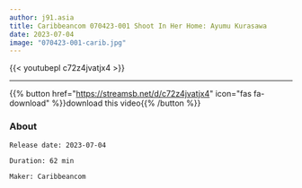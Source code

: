 ```yaml
---
author: j91.asia
title: Caribbeancom 070423-001 Shoot In Her Home: Ayumu Kurasawa
date: 2023-07-04
image: "070423-001-carib.jpg"
---
```



{{< youtubepl c72z4jvatjx4 >}}
___

{{% button href="https://streamsb.net/d/c72z4jvatjx4" icon="fas fa-download" %}}download this video{{% /button %}}
### About

`Release date: 2023-07-04`

`Duration: 62 min`

`Maker:	Caribbeancom`
